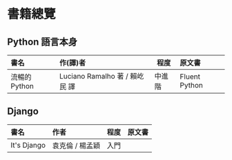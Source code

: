 # 書籍總覽

## Python 語言本身

|      書名     |             作(譯)者           |  程度  |    原文書     |
|:------------- |:-------------------------------| ------ |:--------------|
| 流暢的 Python | Luciano Ramalho 著 / 賴屹民 譯 | 中進階 | Fluent Python |

## Django

|      書名     |       作者      |  程度  |    原文書     |
|:------------- |:----------------| ------ |:--------------|
| It's Django   | 袁克倫 / 楊孟穎 |  入門  |               |
